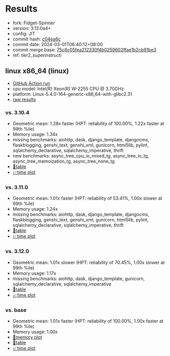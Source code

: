 # Results

- fork: Fidget-Spinner
- version: 3.13.0a4+
- config: JIT
- commit hash: [c04ea6c](https://github.com/Fidget%2dSpinner/cpython/commit/c04ea6c)
- commit date: 2024-03-01T06:40:12+08:00
- commit merge base: [75c6c05fea212330f4b0259602ffae1b2cb91be3](https://github.com/Fidget%2dSpinner/cpython/commit/75c6c05fea212330f4b0259602ffae1b2cb91be3)
- ref: tier2_superinstructi

## linux x86_64 (linux)

- [GitHub Action run](https://github.com/faster-cpython/benchmarking/actions/runs/8104150029)
- cpu model: Intel(R) Xeon(R) W-2255 CPU @ 3.70GHz
- platform: Linux-5.4.0-164-generic-x86_64-with-glibc2.31
- [raw results](bm-20240301-linux-x86_64-Fidget%252dSpinner-tier2_superinstructi-3.13.0a4%2B-c04ea6c.json)

### vs. 3.10.4

- Geometric mean: 1.28x faster (HPT: reliability of 100.00%, 1.22x faster at 99th %ile)
- Memory usage: 1.34x
- missing benchmarks: aiohttp, dask, django_template, djangocms, flaskblogging, genshi_text, genshi_xml, gunicorn, html5lib, pylint, sqlalchemy_declarative, sqlalchemy_imperative, thrift
- new benchmarks: async_tree_cpu_io_mixed_tg, async_tree_io_tg, async_tree_memoization_tg, async_tree_none_tg
- [📄table](bm-20240301-linux-x86_64-Fidget%252dSpinner-tier2_superinstructi-3.13.0a4%2B-c04ea6c-vs-3.10.4.md)
- [📈time plot](bm-20240301-linux-x86_64-Fidget%252dSpinner-tier2_superinstructi-3.13.0a4%2B-c04ea6c-vs-3.10.4.png)

### vs. 3.11.0

- Geometric mean: 1.01x faster (HPT: reliability of 53.41%, 1.00x slower at 99th %ile)
- Memory usage: 1.24x
- missing benchmarks: aiohttp, dask, django_template, djangocms, flaskblogging, genshi_text, genshi_xml, gunicorn, html5lib, pylint, sqlalchemy_declarative, sqlalchemy_imperative, thrift
- [📄table](bm-20240301-linux-x86_64-Fidget%252dSpinner-tier2_superinstructi-3.13.0a4%2B-c04ea6c-vs-3.11.0.md)
- [📈time plot](bm-20240301-linux-x86_64-Fidget%252dSpinner-tier2_superinstructi-3.13.0a4%2B-c04ea6c-vs-3.11.0.png)

### vs. 3.12.0

- Geometric mean: 1.01x slower (HPT: reliability of 70.45%, 1.00x slower at 99th %ile)
- Memory usage: 1.17x
- missing benchmarks: aiohttp, dask, django_template, gunicorn, sqlalchemy_declarative, sqlalchemy_imperative
- [📄table](bm-20240301-linux-x86_64-Fidget%252dSpinner-tier2_superinstructi-3.13.0a4%2B-c04ea6c-vs-3.12.0.md)
- [📈time plot](bm-20240301-linux-x86_64-Fidget%252dSpinner-tier2_superinstructi-3.13.0a4%2B-c04ea6c-vs-3.12.0.png)

### vs. base

- Geometric mean: 1.01x faster (HPT: reliability of 100.00%, 1.00x faster at 99th %ile)
- Memory usage: 1.00x
- [🧠memory plot](bm-20240301-linux-x86_64-Fidget%252dSpinner-tier2_superinstructi-3.13.0a4%2B-c04ea6c-vs-base-mem.png)
- [📄table](bm-20240301-linux-x86_64-Fidget%252dSpinner-tier2_superinstructi-3.13.0a4%2B-c04ea6c-vs-base.md)
- [📈time plot](bm-20240301-linux-x86_64-Fidget%252dSpinner-tier2_superinstructi-3.13.0a4%2B-c04ea6c-vs-base.png)

